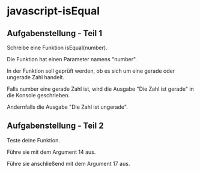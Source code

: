 # javascript-isEqual

## Aufgabenstellung - Teil 1
Schreibe eine Funktion isEqual(number).

Die Funktion hat einen Parameter namens "number".

In der Funktion soll geprüft werden, ob es sich um eine gerade oder ungerade Zahl handelt.

Falls number eine gerade Zahl ist, wird die Ausgabe "Die Zahl ist gerade" in die Konsole geschrieben.

Andernfalls die Ausgabe "Die Zahl ist ungerade".

## Aufgabenstellung - Teil 2
Teste deine Funktion.

Führe sie mit dem Argument 14 aus.

Führe sie anschließend mit dem Argument 17 aus.
